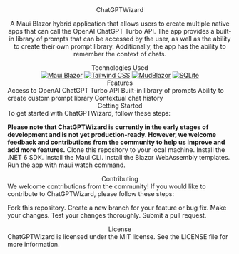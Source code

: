 <div align="center">ChatGPTWizard</div>
<p align="center">A Maui Blazor hybrid application that allows users to create multiple native apps that can call the OpenAI ChatGPT Turbo API. The app provides a built-in library of prompts that can be accessed by the user, as well as the ability to create their own prompt library. Additionally, the app has the ability to remember the context of chats.</p>
<div align="center">Technologies Used</div>
<div align="center">
  <a href="https://github.com/dotnet/maui"><img src="https://img.shields.io/badge/Maui%20Blazor-2385%20templates-blueviolet?style=for-the-badge&logo=.net" alt="Maui Blazor"></a>
  <a href="https://tailwindcss.com/"><img src="https://img.shields.io/badge/Tailwind%20CSS-2.2.15-blue?style=for-the-badge&logo=tailwind-css" alt="Tailwind CSS"></a>
  <a href="https://github.com/Garderoben/MudBlazor"><img src="https://img.shields.io/badge/MudBlazor-5.0.0-blue?style=for-the-badge&logo=blazor" alt="MudBlazor"></a>
  <a href="https://www.sqlite.org/index.html"><img src="https://img.shields.io/badge/SQLite-3-blue?style=for-the-badge&logo=sqlite" alt="SQLite"></a>
</div>
<div align="center">Features</div>
Access to OpenAI ChatGPT Turbo API
Built-in library of prompts
Ability to create custom prompt library
Contextual chat history
<div align="center">Getting Started</div>
To get started with ChatGPTWizard, follow these steps:

**Please note that ChatGPTWizard is currently in the early stages of development and is not yet production-ready. However, we welcome feedback and contributions from the community to help us improve and add more features.**
Clone this repository to your local machine.
Install the .NET 6 SDK.
Install the Maui CLI.
Install the Blazor WebAssembly templates.
Run the app with maui watch command.
<div align="center">Contributing</div>
We welcome contributions from the community! If you would like to contribute to ChatGPTWizard, please follow these steps:

Fork this repository.
Create a new branch for your feature or bug fix.
Make your changes.
Test your changes thoroughly.
Submit a pull request.
<div align="center">License</div>
ChatGPTWizard is licensed under the MIT license. See the LICENSE file for more information.
